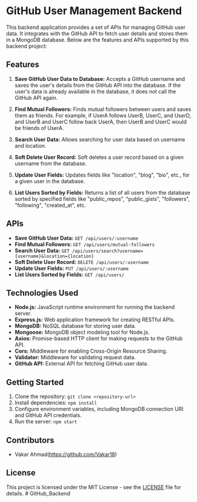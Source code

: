 # GitHub User Management Backend

This backend application provides a set of APIs for managing GitHub user data. It integrates with the GitHub API to fetch user details and stores them in a MongoDB database. Below are the features and APIs supported by this backend project:

## Features

1. **Save GitHub User Data to Database:** Accepts a GitHub username and saves the user's details from the GitHub API into the database. If the user's data is already available in the database, it does not call the GitHub API again.

2. **Find Mutual Followers:** Finds mutual followers between users and saves them as friends. For example, if UserA follows UserB, UserC, and UserD, and UserB and UserC follow back UserA, then UserB and UserC would be friends of UserA.

3. **Search User Data:** Allows searching for user data based on username and location.

4. **Soft Delete User Record:** Soft deletes a user record based on a given username from the database.

5. **Update User Fields:** Updates fields like "location", "blog", "bio", etc., for a given user in the database.

6. **List Users Sorted by Fields:** Returns a list of all users from the database sorted by specified fields like "public_repos", "public_gists", "followers", "following", "created_at", etc.

## APIs

- **Save GitHub User Data:** `GET /api/users/:username`
- **Find Mutual Followers:** `GET /api/users/mutual-followers`
- **Search User Data:** `GET /api/users/search?username={username}&location={location}`
- **Soft Delete User Record:** `DELETE /api/users/:username`
- **Update User Fields:** `PUT /api/users/:username`
- **List Users Sorted by Fields:** `GET /api/users/`

## Technologies Used

- **Node.js:** JavaScript runtime environment for running the backend server.
- **Express.js:** Web application framework for creating RESTful APIs.
- **MongoDB:** NoSQL database for storing user data.
- **Mongoose:** MongoDB object modeling tool for Node.js.
- **Axios:** Promise-based HTTP client for making requests to the GitHub API.
- **Cors:** Middleware for enabling Cross-Origin Resource Sharing.
- **Validator:** Middleware for validating request data.
- **GitHub API:** External API for fetching GitHub user data.

## Getting Started

1. Clone the repository: `git clone <repository-url>`
2. Install dependencies: `npm install`
3. Configure environment variables, including MongoDB connection URI and GitHub API credentials.
4. Run the server: `npm start`

## Contributors

- Vakar Ahmad(https://github.com/Vakar18)

## License

This project is licensed under the MIT License - see the [LICENSE](LICENSE) file for details.
#   G i t H u b _ B a c k e n d  
 